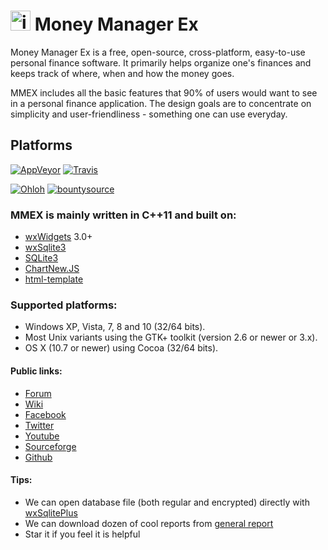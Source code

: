 [<img src="https://raw.githubusercontent.com/moneymanagerex/moneymanagerex/master/resources/mmexlogo.png" alt="img text"  width="32" height="32"/>](http://moneymanagerex.org) Money Manager Ex
===============

Money Manager Ex is a free, open-source, cross-platform, easy-to-use personal 
finance software. It primarily helps organize one's finances and keeps track 
of where, when and how the money goes.

MMEX includes all the basic features that 90% of users would want to see in a
personal finance application. The design goals are to concentrate on simplicity
and user-friendliness - something one can use everyday.

Platforms
---------

[![AppVeyor](https://img.shields.io/appveyor/ci/guanlisheng/moneymanagerex/master.svg?label=Windows)](https://ci.appveyor.com/project/guanlisheng/moneymanagerex)
[![Travis](https://img.shields.io/travis/moneymanagerex/moneymanagerex/master.svg?label=OSX)](http://travis-ci.org/moneymanagerex/moneymanagerex)


[![Ohloh](http://www.ohloh.net/p/moneymanagerex/widgets/project_thin_badge.gif)](https://www.ohloh.net/p/moneymanagerex)
[![bountysource](https://www.bountysource.com/badge/team?team_id=10686&style=bounties_received)](https://www.bountysource.com/teams/money-manager-ex)


### MMEX is mainly written in C++11 and built on:
* [wxWidgets](http://wxwidgets.org/) 3.0+
* [wxSqlite3](https://github.com/utelle/wxsqlite3)
* [SQLite3](http://sqlite.org/)
* [ChartNew.JS](https://github.com/FVANCOP/ChartNew.js)
* [html-template](https://github.com/moneymanagerex/html-template)

### Supported platforms:
- Windows XP, Vista, 7, 8 and 10 (32/64 bits).
- Most Unix variants using the GTK+ toolkit (version 2.6 or newer or 3.x).
- OS X (10.7 or newer) using Cocoa (32/64 bits).

#### Public links:
* [Forum](http://forum.moneymanagerex.org)
* [Wiki](https://sourceforge.net/p/moneymanagerex/wiki/mmex)
* [Facebook](https://www.facebook.com/MoneyManagerEx)
* [Twitter](https://twitter.com/moneymanagerex)
* [Youtube](https://www.youtube.com/channel/UCAqVC0fOt6C5OnGv_DzE0wg)
* [Sourceforge](https://sourceforge.net/p/moneymanagerex)
* [Github](https://github.com/moneymanagerex)

#### Tips: 
* We can open database file (both regular and encrypted) directly with [wxSqlitePlus](https://github.com/guanlisheng/wxSqlitePlus)
* We can download dozen of cool reports from [general report](https://github.com/moneymanagerex/general-reports)
* Star it if you feel it is helpful

